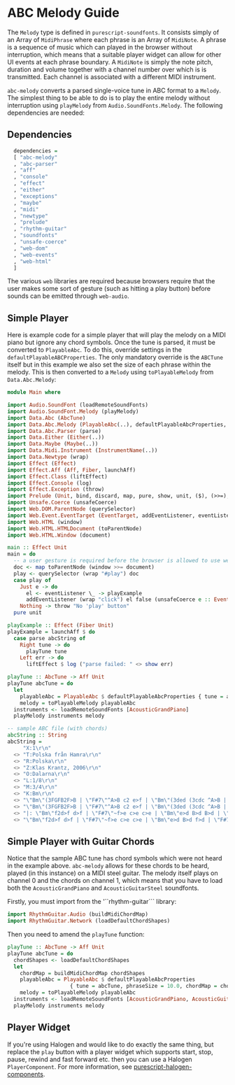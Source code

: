 # ABC Melody Guide

The ```Melody``` type is defined in ```purescript-soundfonts```.  It consists simply of an Array of ```MidiPhrase``` where each phrase is an Array of ```MidiNote```.  A phrase is a sequence of music which can played in the browser without interruption, which means that a suitable player widget can allow for other UI events at each phrase boundary. A ```MidiNote``` is simply the note pitch, duration and volume together with a channel number over which is is transmitted.  Each channel is associated with a different MIDI instrument.

```abc-melody``` converts a parsed single-voice tune in ABC format to a ```Melody```. The simplest thing to be able to do is to play the entire melody without interruption using ```playMelody``` from ```Audio.SoundFonts.Melody```.  The following dependencies are needed:

## Dependencies

```purs
  dependencies =
  [ "abc-melody"
  , "abc-parser"
  , "aff"
  , "console"
  , "effect"
  , "either"
  , "exceptions"
  , "maybe"
  , "midi"
  , "newtype"
  , "prelude"
  , "rhythm-guitar"
  , "soundfonts"
  , "unsafe-coerce"
  , "web-dom"
  , "web-events"
  , "web-html"
  ]
```

The various ```web``` libraries are required because browsers require that the user makes some sort of gesture (such as hitting a play button) before sounds can be emitted through ```web-audio```.

## Simple Player

Here is example code for a simple player that will play the melody on a MIDI piano but ignore any chord symbols. Once the tune is parsed, it must be converted to ```PlayableAbc```.  To do this, override settings in the ```defaultPlayableABCProperties```.  The only mandatory override is the ```ABCTune``` itself but in this example we also set the size of each phrase within the melody.  This is then converted to a ```Melody``` using ```toPlayableMelody``` from ```Data.Abc.Melody```:

```purs
module Main where

import Audio.SoundFont (loadRemoteSoundFonts)
import Audio.SoundFont.Melody (playMelody)
import Data.Abc (AbcTune)
import Data.Abc.Melody (PlayableAbc(..), defaultPlayableAbcProperties, toPlayableMelody)
import Data.Abc.Parser (parse)
import Data.Either (Either(..))
import Data.Maybe (Maybe(..))
import Data.Midi.Instrument (InstrumentName(..))
import Data.Newtype (wrap)
import Effect (Effect)
import Effect.Aff (Aff, Fiber, launchAff)
import Effect.Class (liftEffect)
import Effect.Console (log)
import Effect.Exception (throw)
import Prelude (Unit, bind, discard, map, pure, show, unit, ($), (>>=), (<>))
import Unsafe.Coerce (unsafeCoerce)
import Web.DOM.ParentNode (querySelector)
import Web.Event.EventTarget (EventTarget, addEventListener, eventListener)
import Web.HTML (window)
import Web.HTML.HTMLDocument (toParentNode)
import Web.HTML.Window (document)

main :: Effect Unit
main = do
  -- a user gesture is required before the browser is allowed to use web-audio
  doc <- map toParentNode (window >>= document)
  play <- querySelector (wrap "#play") doc
  case play of
    Just e -> do
      el <- eventListener \_ -> playExample
      addEventListener (wrap "click") el false (unsafeCoerce e :: EventTarget)
    Nothing -> throw "No 'play' button"
  pure unit

playExample :: Effect (Fiber Unit)
playExample = launchAff $ do
  case parse abcString of 
    Right tune -> do
      playTune tune
    Left err -> do
      liftEffect $ log ("parse failed: " <> show err)

playTune :: AbcTune -> Aff Unit 
playTune abcTune = do
  let
    playableAbc = PlayableAbc $ defaultPlayableAbcProperties { tune = abcTune, phraseSize = 10.0 }
    melody = toPlayableMelody playableAbc
  instruments <- loadRemoteSoundFonts [AcousticGrandPiano]
  playMelody instruments melody 

-- sample ABC file (with chords)
abcString :: String 
abcString = 
     "X:1\r\n"
  <> "T:Polska från Hamra\r\n"
  <> "R:Polska\r\n"
  <> "Z:Klas Krantz, 2006\r\n"
  <> "O:Dalarna\r\n"
  <> "L:1/8\r\n"
  <> "M:3/4\r\n"
  <> "K:Bm\r\n"
  <> "\"Bm\"(3FGFB2F>B | \"F#7\"^A>B c2 e>f | \"Bm\"(3ded (3cdc ^A>B | \"F#7\"c/d/c/^A/ B>A F2 |\r\n"
  <> "\"Bm\"(3FGFB2F>B | \"F#7\"^A>B c2 e>f | \"Bm\"(3ded (3cdc ^A>B | \"F#7\"c/d/c/^A/ \"Bm\"B4 :|]\r\n"
  <> "|: \"Bm\"f2d>f d>f | \"F#7\"~f>e c>e c>e | \"Bm\"e>d B>d B>d | \"F#7\"de/d/ c>^AF2 |\r\n"
  <> "\"Bm\"f2d>f d>f | \"F#7\"~f>e c>e c>e | \"Bm\"e>d B>d f>d | \"F#7\"c>^A \"Bm\"B4 :|]\r\n"
``` 

## Simple Player with Guitar Chords

Notice that the sample ABC tune has chord symbols which were not heard in the example above.  ```abc-melody``` allows for these chords to be heard, played (in this instance) on a MIDI steel guitar. The melody itself plays on channel 0 and the chords on channel 1, which means that you have to load both the ```AcousticGrandPiano``` and  ```AcousticGuitarSteel``` soundfonts.

Firstly, you must import from the '``rhythm-guitar``` library:

```purs
import RhythmGuitar.Audio (buildMidiChordMap)
import RhythmGuitar.Network (loadDefaultChordShapes)
```

Then you need to amend the ```playTune``` function:

```purs 
playTune :: AbcTune -> Aff Unit 
playTune abcTune = do
  chordShapes <- loadDefaultChordShapes
  let
    chordMap = buildMidiChordMap chordShapes
    playableAbc = PlayableAbc $ defaultPlayableAbcProperties 
                    { tune = abcTune, phraseSize = 10.0, chordMap = chordMap }
    melody = toPlayableMelody playableAbc
  instruments <- loadRemoteSoundFonts [AcousticGrandPiano, AcousticGuitarSteel]
  playMelody instruments melody 
```

## Player Widget 

If you're using Halogen and would like to do exactly the same thing, but replace the ```play``` button with a player widget which supports start, stop, pause, rewind and fast forward etc. then you can use a Halogen ```PlayerComponent```.  For more information, see [purescript-halogen-components](https://github.com/newlandsvalley/purescript-halogen-components).